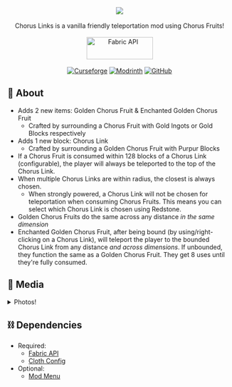 <p align="center">
<img src="https://user-images.githubusercontent.com/17690401/206925446-ffb44b07-b4aa-4faa-9597-389fdbd47b82.png"/>
</br></br>
Chorus Links is a vanilla friendly teleportation mod using Chorus Fruits!
</br></br>
<a href="https://www.curseforge.com/minecraft/mc-mods/fabric-api"><img src="https://i.imgur.com/Ol1Tcf8.png" width="149" height="50" title="Fabric API" alt="Fabric API"></a>
  </br></br>
<a href="https://www.curseforge.com/minecraft/mc-mods/chorus-links"><img alt="Curseforge" src="https://cf.way2muchnoise.eu/full_437603_downloads.svg"></a> <a href="https://modrinth.com/mod/chorus-links"><img alt="Modrinth" src="https://img.shields.io/modrinth/dt/chorus-links?label=Modrinth%20Downloads"></a> <a href="https://github.com/Pepperoni-Jabroni/ChorusLinks"><img alt="GitHub" src="https://img.shields.io/github/downloads/Pepperoni-Jabroni/ChorusLinks/total?label=Downloads&logo=github"></a>
</p>

## 📖 About
- Adds 2 new items: Golden Chorus Fruit & Enchanted Golden Chorus Fruit
   - Crafted by surrounding a Chorus Fruit with Gold Ingots or Gold Blocks respectively
- Adds 1 new block: Chorus Link
   - Crafted by surrounding a Golden Chorus Fruit with Purpur Blocks
- If a Chorus Fruit is consumed within 128 blocks of a Chorus Link (configurable), the player will always be teleported to the top of the Chorus Link.
- When multiple Chorus Links are within radius, the closest is always chosen.
   - When strongly powered, a Chorus Link will not be chosen for teleportation when consuming Chorus Fruits. This means you can select which Chorus Link is chosen using Redstone.
- Golden Chorus Fruits do the same across any distance *in the same dimension*
- Enchanted Golden Chorus Fruit, after being bound (by using/right-clicking on a Chorus Link), will teleport the player to the bounded Chorus Link from any distance  *and across dimensions*. If unbounded, they function the same as a Golden Chorus Fruit. They get 8 uses until they're fully consumed.

## 📸 Media
<details>
   <summary>Photos!</summary>
   
## Adds Chorus Link, Golden Chorus Fruit, & Enchanted Golden Chorus Fruit
![](https://i.imgur.com/cogHMyr.png)

New texture in v1.7.0+:
![2023-04-25_19 12 53](https://user-images.githubusercontent.com/17690401/234428160-b34d100d-50c4-478c-9579-cad09ac7774f.png)

## Crafting Chorus Link
![2023-04-25_19 11 47](https://user-images.githubusercontent.com/17690401/234427835-cd739aa4-6080-4e02-82e9-5902806cd44e.png)

## Crafting Golden Chorus Fruit
![](https://i.imgur.com/3zAMYEw.png)

## Crafting Enchanted Golden Chorus Fruit
![](https://i.imgur.com/eWmoQfS.png)

## Enchanted Golden Chorus Fruits are bound by using on a Chorus Link
![](https://i.imgur.com/T81IJe2.png)

## 8-way Chorus Link selector w/ Redstone
![2022-07-14_20 48 12](https://user-images.githubusercontent.com/17690401/179146400-f602235b-6256-4b0f-bc4c-5e055e5388bd.png)
   </details>
   
## ⛓ Dependencies
- Required:
   - [Fabric API](https://www.curseforge.com/minecraft/mc-mods/fabric-api)
   - [Cloth Config](https://www.curseforge.com/minecraft/mc-mods/cloth-config)
- Optional:
   - [Mod Menu](https://www.curseforge.com/minecraft/mc-mods/modmenu)
